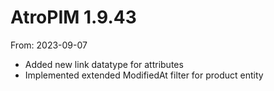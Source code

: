 # AtroPIM 1.9.43
From: 2023-09-07

* Added new link datatype for attributes
* Implemented extended ModifiedAt filter for product entity